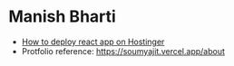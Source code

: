 # Manish Bharti
- [How to deploy react app on Hostinger](https://shefali.dev/deploy-a-react-app-on-hostinger/) 
- Protfolio reference: https://soumyajit.vercel.app/about
